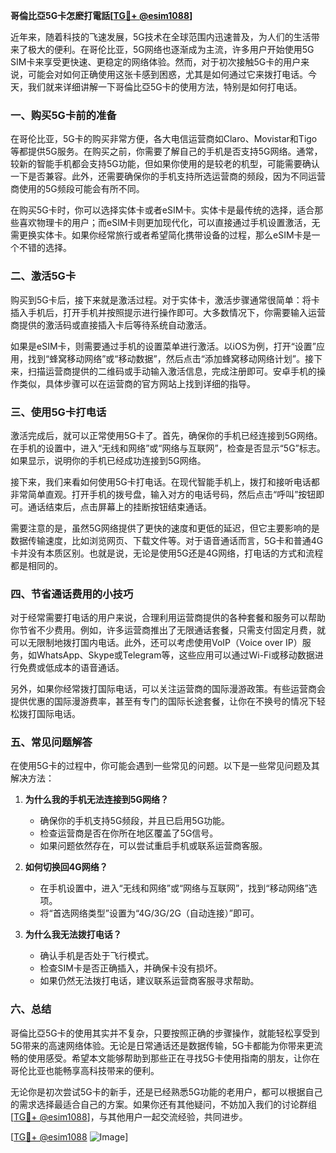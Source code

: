 **哥倫比亞5G卡怎麽打電話[[TG💪+ @esim1088](https://t.me/s/esim1088)]**

近年来，随着科技的飞速发展，5G技术在全球范围内迅速普及，为人们的生活带来了极大的便利。在哥伦比亚，5G网络也逐渐成为主流，许多用户开始使用5G SIM卡来享受更快速、更稳定的网络体验。然而，对于初次接触5G卡的用户来说，可能会对如何正确使用这张卡感到困惑，尤其是如何通过它来拨打电话。今天，我们就来详细讲解一下哥倫比亞5G卡的使用方法，特别是如何打电话。

### 一、购买5G卡前的准备

在哥伦比亚，5G卡的购买非常方便，各大电信运营商如Claro、Movistar和Tigo等都提供5G服务。在购买之前，你需要了解自己的手机是否支持5G网络。通常，较新的智能手机都会支持5G功能，但如果你使用的是较老的机型，可能需要确认一下是否兼容。此外，还需要确保你的手机支持所选运营商的频段，因为不同运营商使用的5G频段可能会有所不同。

在购买5G卡时，你可以选择实体卡或者eSIM卡。实体卡是最传统的选择，适合那些喜欢物理卡的用户；而eSIM卡则更加现代化，可以直接通过手机设置激活，无需更换实体卡。如果你经常旅行或者希望简化携带设备的过程，那么eSIM卡是一个不错的选择。

### 二、激活5G卡

购买到5G卡后，接下来就是激活过程。对于实体卡，激活步骤通常很简单：将卡插入手机后，打开手机并按照提示进行操作即可。大多数情况下，你需要输入运营商提供的激活码或直接插入卡后等待系统自动激活。

如果是eSIM卡，则需要通过手机的设置菜单进行激活。以iOS为例，打开“设置”应用，找到“蜂窝移动网络”或“移动数据”，然后点击“添加蜂窝移动网络计划”。接下来，扫描运营商提供的二维码或手动输入激活信息，完成注册即可。安卓手机的操作类似，具体步骤可以在运营商的官方网站上找到详细的指导。

### 三、使用5G卡打电话

激活完成后，就可以正常使用5G卡了。首先，确保你的手机已经连接到5G网络。在手机的设置中，进入“无线和网络”或“网络与互联网”，检查是否显示“5G”标志。如果显示，说明你的手机已经成功连接到5G网络。

接下来，我们来看如何使用5G卡打电话。在现代智能手机上，拨打和接听电话都非常简单直观。打开手机的拨号盘，输入对方的电话号码，然后点击“呼叫”按钮即可。通话结束后，点击屏幕上的挂断按钮结束通话。

需要注意的是，虽然5G网络提供了更快的速度和更低的延迟，但它主要影响的是数据传输速度，比如浏览网页、下载文件等。对于语音通话而言，5G卡和普通4G卡并没有本质区别。也就是说，无论是使用5G还是4G网络，打电话的方式和流程都是相同的。

### 四、节省通话费用的小技巧

对于经常需要打电话的用户来说，合理利用运营商提供的各种套餐和服务可以帮助你节省不少费用。例如，许多运营商推出了无限通话套餐，只需支付固定月费，就可以无限制地拨打国内电话。此外，还可以考虑使用VoIP（Voice over IP）服务，如WhatsApp、Skype或Telegram等，这些应用可以通过Wi-Fi或移动数据进行免费或低成本的语音通话。

另外，如果你经常拨打国际电话，可以关注运营商的国际漫游政策。有些运营商会提供优惠的国际漫游费率，甚至有专门的国际长途套餐，让你在不换号的情况下轻松拨打国际电话。

### 五、常见问题解答

在使用5G卡的过程中，你可能会遇到一些常见的问题。以下是一些常见问题及其解决方法：

1. **为什么我的手机无法连接到5G网络？**
   - 确保你的手机支持5G频段，并且已启用5G功能。
   - 检查运营商是否在你所在地区覆盖了5G信号。
   - 如果问题依然存在，可以尝试重启手机或联系运营商客服。

2. **如何切换回4G网络？**
   - 在手机设置中，进入“无线和网络”或“网络与互联网”，找到“移动网络”选项。
   - 将“首选网络类型”设置为“4G/3G/2G（自动连接）”即可。

3. **为什么我无法拨打电话？**
   - 确认手机是否处于飞行模式。
   - 检查SIM卡是否正确插入，并确保卡没有损坏。
   - 如果仍然无法拨打电话，建议联系运营商客服寻求帮助。

### 六、总结

哥倫比亞5G卡的使用其实并不复杂，只要按照正确的步骤操作，就能轻松享受到5G带来的高速网络体验。无论是日常通话还是数据传输，5G卡都能为你带来更流畅的使用感受。希望本文能够帮助到那些正在寻找5G卡使用指南的朋友，让你在哥伦比亚也能畅享高科技带来的便利。

无论你是初次尝试5G卡的新手，还是已经熟悉5G功能的老用户，都可以根据自己的需求选择最适合自己的方案。如果你还有其他疑问，不妨加入我们的讨论群组[[TG💪+ @esim1088](https://t.me/s/esim1088)]，与其他用户一起交流经验，共同进步。

[[TG💪+ @esim1088](https://t.me/s/esim1088) ![Image](https://i.postimg.cc/4NQfJmqS/Snipaste-2025-05-13-00-14-12.png)]